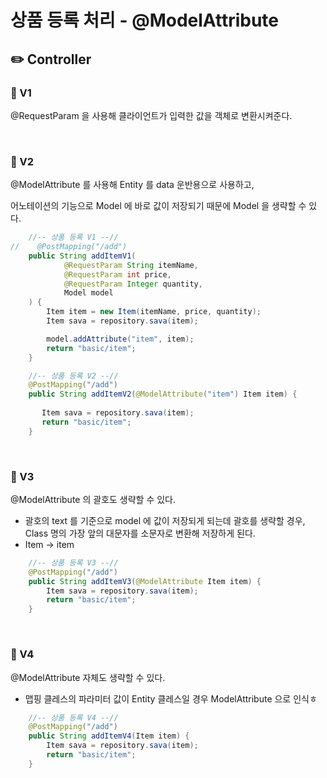 # 상품 등록 처리 - @ModelAttribute

## ✏️ Controller

### 📍 V1

@RequestParam 을 사용해 클라이언트가 입력한 값을 객체로 변환시켜준다.

<br>

### 📍 V2

@ModelAttribute 를 사용해 Entity 를 data 운반용으로 사용하고,

어노테이션의 기능으로 Model 에 바로 값이 저장되기 때문에 Model 을 생략할 수 있다.

```java
    //-- 상품 등록 V1 --//
//    @PostMapping("/add")
    public String addItemV1(
            @RequestParam String itemName,
            @RequestParam int price,
            @RequestParam Integer quantity,
            Model model
    ) {
        Item item = new Item(itemName, price, quantity);
        Item sava = repository.sava(item);

        model.addAttribute("item", item);
        return "basic/item";
    }

    //-- 상품 등록 V2 --//
    @PostMapping("/add")
    public String addItemV2(@ModelAttribute("item") Item item) {
 
       Item sava = repository.sava(item);
       return "basic/item";
    }
```

<br>

### 📍 V3

@ModelAttribute 의 괄호도 생략할 수 있다.

- 괄호의 text 를 기준으로 model 에 값이 저장되게 되는데 괄호를 생략할 경우,
Class 명의 가장 앞의 대문자를 소문자로 변환해 저장하게 된다.
- Item → item

```java
    //-- 상품 등록 V3 --//
    @PostMapping("/add")
    public String addItemV3(@ModelAttribute Item item) {
        Item sava = repository.sava(item);
        return "basic/item";
    }
```

<br>

### 📍 V4

@ModelAttribute 자체도 생략할 수 있다.

- 맵핑 클레스의 파라미터 값이 Entity 클레스일 경우 ModelAttribute 으로 인식ㅎ

```java
    //-- 상품 등록 V4 --//
    @PostMapping("/add")
    public String addItemV4(Item item) {
        Item sava = repository.sava(item);
        return "basic/item";
    }
```